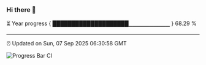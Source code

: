 ### Hi there 👋

⏳ Year progress { ████████████████████▁▁▁▁▁▁▁▁▁▁ } 68.29 %

---

⏰ Updated on Sun, 07 Sep 2025 06:30:58 GMT

![Progress Bar CI](https://github.com/ZhaoGui/ZhaoGui/workflows/Progress%20Bar%20CI/badge.svg)
